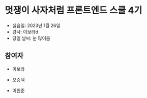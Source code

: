 # 멋쟁이 사자처럼 프론트엔드 스쿨 4기

- 실습일: 2023년 1월 26일
- 강사: 이보라d
- 당일 날씨: 눈 많이옴

## 참여자

- 이보라

- 오승택


- 이원준

